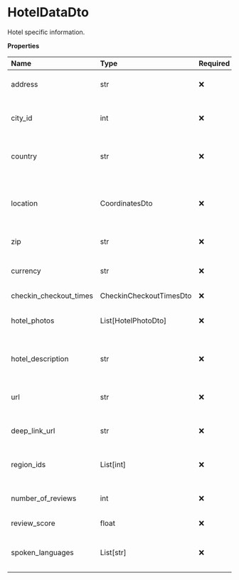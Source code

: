 # HotelDataDto

Hotel specific information.

**Properties**

| Name                   | Type                    | Required | Description                                              |
| :--------------------- | :---------------------- | :------- | :------------------------------------------------------- |
| address                | str                     | ❌       | The street address of the hotel.                         |
| city_id                | int                     | ❌       | Id of the city where this property is located.           |
| country                | str                     | ❌       | Two-letter ISO country code of the hotel.                |
| location               | CoordinatesDto          | ❌       | A signed integer number that uniquely identifies a city. |
| zip                    | str                     | ❌       | Hotel ZIP code                                           |
| currency               | str                     | ❌       | Three-letter ISO currency code for the hotel.            |
| checkin_checkout_times | CheckinCheckoutTimesDto | ❌       |                                                          |
| hotel_photos           | List[HotelPhotoDto]     | ❌       | Photos specific information of the hotel.                |
| hotel_description      | str                     | ❌       | The description text for this hotel.                     |
| url                    | str                     | ❌       | URL of the hotel's page on Booking.com.                  |
| deep_link_url          | str                     | ❌       | Deep link mobile app URL.                                |
| region_ids             | List[int]               | ❌       | List of region_ids that the hotel belongs to             |
| number_of_reviews      | int                     | ❌       | Number of reviews for this hotel.                        |
| review_score           | float                   | ❌       | Review score of this hotel.                              |
| spoken_languages       | List[str]               | ❌       | Languages spoken by the hotel's staff                    |

<!-- This file was generated by liblab | https://liblab.com/ -->
